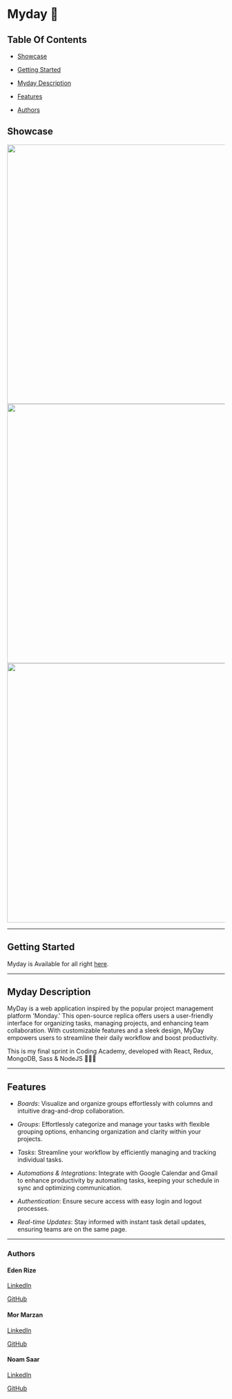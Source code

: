 # Myday 📆


## Table Of Contents

* [Showcase](#showcase)
  
* [Getting Started](#start)
  
* [Myday Description](#desc)
  
* [Features](#features)
  
* [Authors](#authors)


## <a id="showcase" /> Showcase


<img width="600px" src="https://res.cloudinary.com/dkvliixzt/image/upload/v1705848842/Screenshot_2024-01-21_165252_en8pzv.png" />
<img width="600px"  src="https://res.cloudinary.com/dkvliixzt/image/upload/v1705848958/Screenshot_2024-01-21_165546_v0agc0.png" />
<img width="600px"  src="https://res.cloudinary.com/dkvliixzt/image/upload/v1705849006/Screenshot_2024-01-21_165637_jwxpe7.png" />
<hr />

## <a id="start" /> Getting Started

Myday is Available for all right <a href="https://myday-p034.onrender.com" target="_blank">here</a>.
<hr />

## <a id="desc" /> Myday Description

MyDay is a web application inspired by the popular project management platform 'Monday.'
This open-source replica offers users a user-friendly interface for organizing tasks, managing projects, and enhancing team collaboration.
With customizable features and a sleek design, MyDay empowers users to streamline their daily workflow and boost productivity.

This is my final sprint in Coding Academy, developed with React, Redux, MongoDB, Sass & NodeJS 👩🏻‍💻
<hr />

## <a id="features" /> Features

* *Boards*: Visualize and organize groups effortlessly with columns and intuitive drag-and-drop collaboration.

* *Groups*: Effortlessly categorize and manage your tasks with flexible grouping options, enhancing organization and clarity within your projects.

* *Tasks*: Streamline your workflow by efficiently managing and tracking individual tasks.

* *Automations & Integrations*: Integrate with Google Calendar and Gmail to enhance productivity by automating tasks, keeping your schedule in sync and optimizing communication.

* *Authentication*: Ensure secure access with easy login and logout processes.

* *Real-time Updates*: Stay informed with instant task detail updates, ensuring teams are on the same page.
<hr />


### Authors

#### Eden Rize
[LinkedIn](https://www.linkedin.com/in/eden-rize-9476541b7/)

[GitHub](https://github.com/EdenRize)

#### Mor Marzan
[LinkedIn](https://www.linkedin.com/in/mor-marzan-26b48621a/)

[GitHub](https://github.com/MorMarzan)

#### Noam Saar
[LinkedIn](https://www.linkedin.com/in/noam-saar-8266662a1/)

[GitHub](https://github.com/noam-sa11/)
